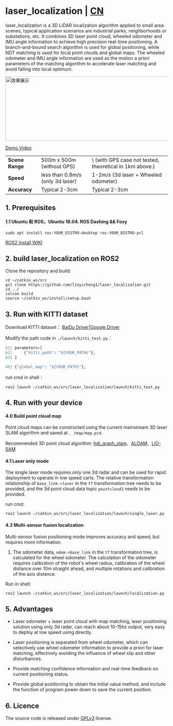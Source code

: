 # laser_localization | [CN](https://github.com/linyicheng1/laser_localization/blob/main/README_CN.md)

laser_localization is a 3D LiDAR localization algorithm applied to small area scenes, typical application scenarios are industrial parks, neighborhoods or substations, etc. It combines 3D laser point cloud, wheeled odometer and IMU angle information to achieve high precision real-time positioning. A branch-and-bound search algorithm is used for global positioning, while NDT matching is used for local point clouds and global maps. The wheeled odometer and IMU angle information are used as the motion a priori parameters of the matching algorithm to accelerate laser matching and avoid falling into local optimum.


[<img src="https://user-images.githubusercontent.com/50650063/199487864-d3f48906-44dc-4baf-8523-500bca800770.png" width = "600" height = "200" alt="效果展示" align=center />](https://www.bilibili.com/video/BV12P4y1m7nH/?spm_id_from=333.999.0.0&vd_source=4dd69fa6d40221a0fa0733def5c4708a)

[Demo Video](https://www.bilibili.com/video/BV12P4y1m7nH/?spm_id_from=333.999.0.0&vd_source=4dd69fa6d40221a0fa0733def5c4708a)


|            |                    |                          |
|------------|--------------------|--------------------------|
| **Scene Range** | 500m x 500m (without GPS) | \ (with GPS case not tested, theoretical in 1km above.) |  
| **Speed**   | less than 0.8m/s (only 3d laser)    | 1-2m/s (3d laser + Wheeled odometer)      |   
| **Accuracy**   | Typical 2-3cm          | Typical 2-3cm                |  


## 1. Prerequisites

#### 1.1 **Ubuntu** 和 **ROS**，Ubuntu 18.04. ROS Dashing && Foxy

```
sudo apt install ros-YOUR_DISTRO-desktop ros-YOUR_DISTRO-pcl
```
[ROS2 Install WIKI](https://docs.ros.org/en/dashing/Installation/Ubuntu-Development-Setup.html)

## 2. build laser_localization on ROS2

Clone the repository and build:

```shell
cd ~/catkin_ws/src
git clone https://github.com/linyicheng1/laser_localization.git
cd ../
colcon build 
source ~/catkin_ws/install/setup.bash
```

## 3. Run with KITTI dataset 

Download KITTI dataset：
[BaiDu Driver](https://pan.baidu.com/s/1BaVZKkQu8WT2Yo4k4Omjug?pwd=6hrm)|[Google Driver](https://drive.google.com/file/d/1_gsbxX-M7xfUJSB0JO8qOGX5Adfaw0q_/view?usp=sharing)

Modify the path code in `./launch/kitti_test.py`：

```python 
61| parameters=[
62|     {"kitti_path": "${YOUR_PATH}"}, 
63| ]

40| {"global_map": "${YOUR_PATH}"},
```

run cmd in shell：

```shell 
ros2 launch ~/catkin_ws/src/laser_localization/launch/kitti_test.py
```

## 4. Run with your device

#### 4.0 Build point cloud map 

Point cloud maps can be constructed using the current mainstream 3D laser SLAM algorithm and saved at `. /map/map.pcd`.

Recommended 3D point cloud algorithm: [hdl_graph_slam](https://github.com/koide3/hdl_graph_slam)、[ALOAM](https://github.com/tops666/Aloam)、[LIO-SAM](https://github.com/TixiaoShan/LIO-SAM)

#### 4.1  Laser only mode 

The single laser mode requires only one 3d radar and can be used for rapid deployment to operate in low speed carts. The relative transformation relationship of `base_link->laser` in the `tf` transformation tree needs to be provided, and the 3d point cloud data topic `pointcloud2` needs to be provided.

run cmd:

```shell
ros2 launch ~/catkin_ws/src/laser_localization/launch/single_laser.py
```

#### 4.2 Multi-sensor fusion localization

Multi-sensor fusion positioning mode improves accuracy and speed, but requires more information.

1. The odometer data, `odom->base_link` in the `tf` transformation tree, is calculated for the wheel odometer. The calculation of the odometer requires calibration of the robot's wheel radius, calibration of the wheel distance over 10m straight ahead, and multiple rotations and calibration of the axis distance.

Run in shell:

```shell
ros2 launch ~/catkin_ws/src/laser_localization/launch/localization.py
```

## 5. Advantages

- Laser odometer + laser point cloud with map matching, laser positioning solution using only 3d radar, can reach about 10-15hz output, very easy to deploy at low speed using directly.

- Laser positioning is separated from wheel odometer, which can selectively use wheel odometer information to provide a priori for laser matching, effectively avoiding the influence of wheel slip and other disturbances.

- Provide matching confidence information and real-time feedback on current positioning status.

- Provide global positioning to obtain the initial value method, and include the function of program power down to save the current position.

## 6. Licence

The source code is released under [GPLv3](http://www.gnu.org/licenses/) license.
